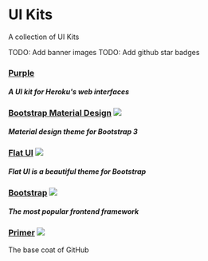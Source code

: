 # UI Kits

A collection of UI Kits

TODO: Add banner images
TODO: Add github star badges

### [Purple](http://purple.herokuapp.com/)
##### A UI kit for Heroku's web interfaces

### [Bootstrap Material Design](https://github.com/FezVrasta/bootstrap-material-design) ![](https://img.shields.io/github/stars/FezVrasta/bootstrap-material-design.svg?style=flat)
##### Material design theme for Bootstrap 3

### [Flat UI](https://github.com/designmodo/Flat-UI) ![](https://img.shields.io/github/stars/designmodo/Flat-UI.svg?style=flat)
##### Flat UI is a beautiful theme for Bootstrap

### [Bootstrap](http://getbootstrap.com/) ![](https://img.shields.io/github/stars/twbs/bootstrap.svg?style=flat)
##### The most popular frontend framework

### [Primer](https://github.com/primer/primer) ![](https://img.shields.io/github/stars/primer/primer.svg?style=flat)
The base coat of GitHub
